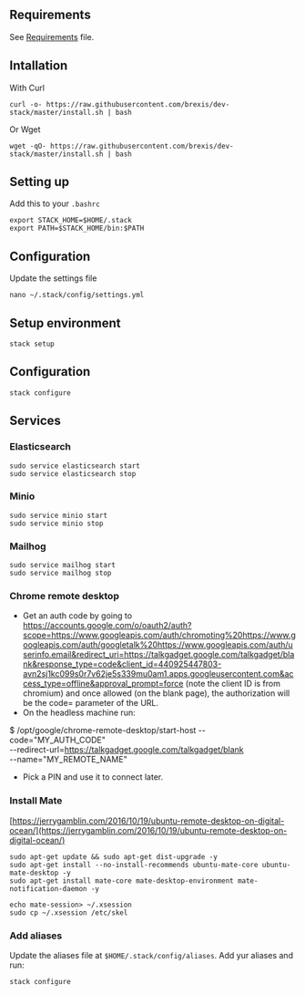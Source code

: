 ## Requirements
See [Requirements](Requirements.md) file.

## Intallation
With Curl
```
curl -o- https://raw.githubusercontent.com/brexis/dev-stack/master/install.sh | bash
```

Or Wget

```
wget -qO- https://raw.githubusercontent.com/brexis/dev-stack/master/install.sh | bash
```

## Setting up
Add this to your `.bashrc`
```
export STACK_HOME=$HOME/.stack
export PATH=$STACK_HOME/bin:$PATH
```

## Configuration
Update the settings file
```
nano ~/.stack/config/settings.yml
```

## Setup environment
```
stack setup
```

## Configuration
```
stack configure
```

## Services
### Elasticsearch
```
sudo service elasticsearch start
sudo service elasticsearch stop
```

### Minio
```
sudo service minio start
sudo service minio stop
```

### Mailhog
```
sudo service mailhog start
sudo service mailhog stop
```

### Chrome remote desktop

* Get an auth code by going to https://accounts.google.com/o/oauth2/auth?scope=https://www.googleapis.com/auth/chromoting%20https://www.googleapis.com/auth/googletalk%20https://www.googleapis.com/auth/userinfo.email&redirect_uri=https://talkgadget.google.com/talkgadget/blank&response_type=code&client_id=440925447803-avn2sj1kc099s0r7v62je5s339mu0am1.apps.googleusercontent.com&access_type=offline&approval_prompt=force (note the client ID is from chromium) and once allowed (on the blank page), the authorization will be the code= parameter of the URL.
* On the headless machine run:

$ /opt/google/chrome-remote-desktop/start-host --code="MY_AUTH_CODE" \
    --redirect-url=https://talkgadget.google.com/talkgadget/blank \
    --name="MY_REMOTE_NAME"
* Pick a PIN and use it to connect later.

### Install Mate
[https://jerrygamblin.com/2016/10/19/ubuntu-remote-desktop-on-digital-ocean/](https://jerrygamblin.com/2016/10/19/ubuntu-remote-desktop-on-digital-ocean/)

```
sudo apt-get update && sudo apt-get dist-upgrade -y
sudo apt-get install --no-install-recommends ubuntu-mate-core ubuntu-mate-desktop -y
sudo apt-get install mate-core mate-desktop-environment mate-notification-daemon -y

echo mate-session> ~/.xsession
sudo cp ~/.xsession /etc/skel
```

### Add aliases

Update the aliases file at `$HOME/.stack/config/aliases`. Add yur aliases and run:

```
stack configure
```
